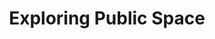 ---
title: "Exploring Public Space"
layout: picture
picture: "/assets/posts/2015-09-26-exploring-public-space/20150926_203642225_iOS.jpg"
tags:
  - Seattle
---